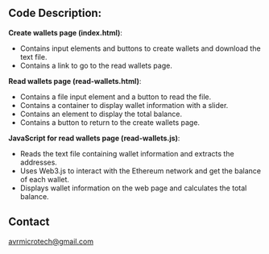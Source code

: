 ## Code Description:

**Create wallets page (index.html)**:

-	Contains input elements and buttons to create wallets and download the text file.
-	Contains a link to go to the read wallets page.
  
**Read wallets page (read-wallets.html)**:

-	Contains a file input element and a button to read the file.
-	Contains a container to display wallet information with a slider.
-	Contains an element to display the total balance.
-	Contains a button to return to the create wallets page.
  
**JavaScript for read wallets page (read-wallets.js)**:

-	Reads the text file containing wallet information and extracts the addresses.
-	Uses Web3.js to interact with the Ethereum network and get the balance of each wallet.
-	Displays wallet information on the web page and calculates the total balance.
## Contact
  avrmicrotech@gmail.com

